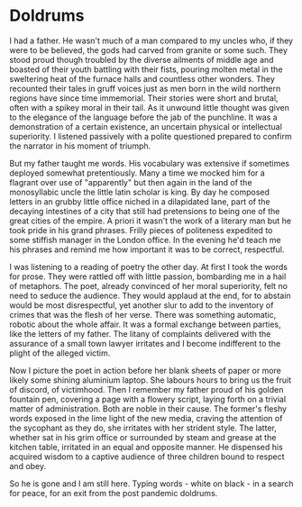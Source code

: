 # Doldrums

I had a father. He wasn't much of a man compared to my uncles who, if they were
to be believed, the gods had carved from granite or some such. They stood proud though
troubled by the diverse ailments of middle age and boasted of their youth
battling with their fists, pouring molten metal in the sweltering heat of the
furnace halls and countless other wonders. They recounted their tales in gruff
voices just as men born in the wild northern regions have since time
immemorial. Their stories were short and brutal, often with a spikey moral in
their tail. As it unwound little thought was given to the elegance of the language before the jab of the punchline. It was a demonstration of a certain existence, an uncertain physical or intellectual superiority. I listened passively with a polite questioned prepared to confirm the narrator in his moment of triumph.

But my father taught me words. His vocabulary was extensive if sometimes
deployed somewhat pretentiously. Many a time we mocked him for a flagrant over
use of "apparently" but then again in the land of the monosyllabic uncle the little latin scholar is king. By day he composed letters in an grubby little office niched in a dilapidated lane, part of the decaying intestines of a city that still had pretensions to being one of the great cities of the empire. A priori it wasn't the work of a literary man but he took pride in his grand phrases. Frilly pieces of politeness expedited to some stiffish manager in the London office. In the evening he'd teach me his phrases and remind me how important it was to be correct, respectful.

I was listening to a reading of poetry the other day. At first I took the words
for prose. They were rattled off with little passion, bombarding me in a hail of metaphors. The poet, already convinced of her moral superiority, felt no need to seduce the audience. They would applaud at the end, for to abstain would be most disrespectful, yet another slur to add to the inventory of crimes that was the flesh of her verse. There was something automatic, robotic about the whole affair. It was a formal exchange between parties, like the letters of my father. The litany of complaints delivered with the assurance of a small town lawyer irritates and I become indifferent to the plight of the alleged victim.

Now I picture the poet in action before her blank sheets of paper or more
likely
some shining aluminium laptop. 
She labours hours to bring us the fruit of discord, of victimhood. Then
I remember my father proud of his golden fountain pen, covering a page with
a flowery script, laying forth on a trivial matter of administration. Both are
noble in their cause. The former's fleshy words exposed in the lime light of the new media, craving the attention of the sycophant as they do, she irritates with her strident style. The latter, whether sat in his grim office or surrounded by steam and grease at the kitchen table, irritated in an equal and opposite manner. He dispensed his acquired wisdom to a captive audience of three children bound to respect and obey.

So he is gone and I am still here. Typing words - white on black - in a search
for peace, for an exit from the post pandemic doldrums.
